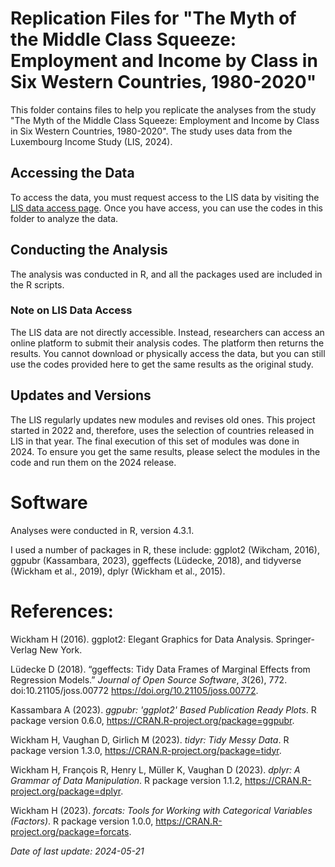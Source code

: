 # Replication Files for "The Myth of the Middle Class Squeeze: Employment and Income by Class in Six Western Countries, 1980-2020"

This folder contains files to help you replicate the analyses from the study "The Myth of the Middle Class Squeeze: Employment and Income by Class in Six Western Countries, 1980-2020". The study uses data from the Luxembourg Income Study (LIS, 2024).

## Accessing the Data

To access the data, you must request access to the LIS data by visiting the [LIS data access page](https://www.lisdatacenter.org/data-access/lissy/eligibility/). Once you have access, you can use the codes in this folder to analyze the data.

## Conducting the Analysis

The analysis was conducted in R, and all the packages used are included in the R scripts.

### Note on LIS Data Access

The LIS data are not directly accessible. Instead, researchers can access an online platform to submit their analysis codes. The platform then returns the results. You cannot download or physically access the data, but you can still use the codes provided here to get the same results as the original study.

## Updates and Versions

The LIS regularly updates new modules and revises old ones. This project started in 2022 and, therefore, uses the selection of countries released in LIS in that year. The final execution of this set of modules was done in 2024. To ensure you get the same results, please select the modules in the code and run them on the 2024 release.

# Software

Analyses were conducted in R, version 4.3.1. 

I used a number of packages in R, these include:  ggplot2 (Wikcham, 2016), ggpubr (Kassambara, 2023), ggeffects (Lüdecke, 2018), and tidyverse (Wickham et al., 2019),  dplyr (Wickham et al., 2015).

# References:

Wickham H (2016). ggplot2: Elegant Graphics for Data Analysis. Springer-Verlag New York.

Lüdecke D (2018). “ggeffects: Tidy Data Frames of Marginal Effects from Regression Models.”
  _Journal of Open Source Software_, *3*(26), 772. doi:10.21105/joss.00772
  <https://doi.org/10.21105/joss.00772>.
  
Kassambara A (2023). _ggpubr: 'ggplot2' Based Publication Ready Plots_. R package version 0.6.0,
  <https://CRAN.R-project.org/package=ggpubr>.
  
Wickham H, Vaughan D, Girlich M (2023). _tidyr: Tidy Messy Data_. R package version 1.3.0,
  <https://CRAN.R-project.org/package=tidyr>.
  
Wickham H, François R, Henry L, Müller K, Vaughan D (2023). _dplyr: A Grammar of Data
  Manipulation_. R package version 1.1.2, <https://CRAN.R-project.org/package=dplyr>.

Wickham H (2023). _forcats: Tools for Working with Categorical Variables (Factors)_. R package
  version 1.0.0, <https://CRAN.R-project.org/package=forcats>.

*Date of last update: 2024-05-21*
